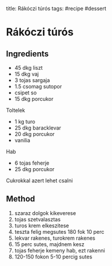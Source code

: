 title: Rákóczi túrós
tags: #recipe #dessert

Rákóczi túrós
==

Ingredients
--

- 45 dkg liszt
- 15 dkg vaj
- 3 tojas sargaja
- 1.5 csomag sutopor
- csipet so
- 15 dkg porcukor

Toltelek

- 1 kg turo
- 25 dkg baracklevar
- 20 dkg porcukor
- vanilia

Hab

- 6 tojas feherje
- 25 dkg porcukor

Cukrokkal azert lehet csalni

Method
--

1. szaraz dolgok kikeverese
2. tojas szetvalasztas
3. turos krem elkeszitese
4. teszta felig megsutes  180 fok 10 perc
5. lekvar rakenes, turokrem rakenes
6. 15 perc sutes, majdnem kesz
7. tojas feherje kemeny hab, ezt rakenni
8. 120-150 fokon 5-10 percig sutes
